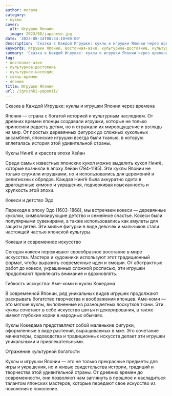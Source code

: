 ```yaml
---
author: morava
category:
- куклы
cover:
  alt: Игрушки Японии
  image: 2023/08/japanese.jpg
date: '2023-08-14T08:34:10+00:00'
description: 'Сказка в Каждой Игрушке: куклы и игрушки Японии через времена Япония — страна с богатой историей и культурным наследием. От древних времен японцы...'
keywords: Игрушки Японии, восточная-азия, культурное-достояние, культурное-наследие, связь-времен, япония, куклы, игрушки, кокеси, японии, которые, только, нинг, искусство, это, древних, времен, удивительной, страны, эпохи, хейан
summary: 'Сказка в Каждой Игрушке: куклы и игрушки Японии через времена Япония — страна с богатой историей и культурным наследием. От древних времен японцы...'
tag:
- восточная-азия
- культурное-достояние
- культурное-наследие
- связь-времен
- япония
title: Игрушки Японии
url: /igrushki-yaponii/
---
```


Сказка в Каждой Игрушке: куклы и игрушки Японии через времена

Япония — страна с богатой историей и культурным наследием. От древних времен японцы создавали игрушки, которые не только приносили радость детям, но и отражали их мироощущение и взгляды на мир. От простых деревянных фигурок до сложных кукольных ансамблей, японские игрушки всегда были тканью, в которую вплеталась история этой удивительной страны.

Куклы Нингё и красота эпохи Хейан

Среди самых известных японских кукол можно выделить кукол Нингё, которые возникли в эпоху Хейан (794-1185). Эти куклы Японии не только служили игрушками, но и использовались для церемоний и религиозных обрядов. Каждая Нингё была аккуратно одета в драгоценные кимоно и украшения, подчеркивая изысканность и хрупкость этой эпохи.

Кокеси и детство Эдо

Переходя в эпоху Эдо (1603-1868), мы встречаем кокеси — деревянные куколки, символизирующие детство и семейное счастье. Кокеси были популярными сувенирами, а также использовались как амулеты для защиты детей. Эти милые фигурки в виде девочек и мальчиков стали настоящей частью японской культуры.

Кокеши и современное искусство

Сегодня кокеси переживают своеобразное восстание в мире искусства. Мастера и художники используют этот традиционный формат, чтобы выразить современные идеи и эмоции. От абстрактных работ до кокеси, украшенных сложной росписью, эти игрушки продолжают привлекать внимание и вдохновлять.

Гибкость исскуства: Аме-коми и куклы Кокедама

В современной Японии, ряд уникальных видов игрушек продолжают раскрывать богатство творчества и воображения японцев. Аме-коми — это мягкие куклы, выполненные из разноцветных лоскутков ткани. Эти куклы сочетают в себе искусство шитья и декорирования, а также имеют глубокие корни в народных обычаях.

Куклы Кокедама представляют собой маленькие фигурки, оформленные в виде растений, выращиваемых в мхе. Это сочетание миниатюры, садоводства и традиционных искусств делает эти игрушки уникальными и привлекательными.

Отражение культурной богатости

Куклы и игрушки Японии — это не только прекрасные предметы для игры и украшения, но и живые свидетельства истории, традиций и творчества этой удивительной страны. От древних времен до современности, они позволяют нам заглянуть в прошлое и насладиться талантом японских мастеров, которые передают свое искусство из поколения в поколение.
